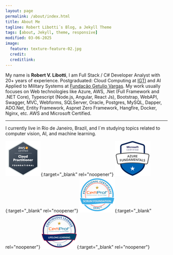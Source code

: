 ```yaml
---
layout: page
permalink: /about/index.html
title: About Me
tagline: Robert Libotti´s Blog, a Jekyll Theme
tags: [about, Jekyll, theme, responsive]
modified: 03-06-2025
image:
  feature: texture-feature-02.jpg
  credit: 
  creditlink: 
---
```


My name is **Robert V. Libotti**, I am Full Stack / C# Developer Analyst with 20+ years of experience. Postgraduated: Cloud Computing at [IGTI](https://igti.com.br/) and AI Applied to Military Systems at [Fundação Getulio Vargas](https://portal.fgv.br/). My work usually focuses on Web technologies like Azure, AWS, .Net (Full Framework and .NET Core), Typescript (Node.js, Angular, React Js), Bootstrap, WebAPI, Swagger, MVC, Webforms, SQLServer, Oracle, Postgres, MySQL, Dapper, ADO.Net, Entity Framework, Aspnet Zero Framework, Hangfire, Docker, Nginx, etc. AWS and Microsoft Certified.    

---
I currently live in Rio de Janeiro, Brazil, and I´m studying topics related to computer vision, AI, and machine learning.

[![Amazon Web Services Cloud Practitioner Certification Badge](/images/image-aws.png)](https://www.credly.com/badges/badb594f-7f77-4478-9280-a90a46613dc3){:target="_blank" rel="noopener"} [![Microsoft Azure Fundamentals Certification Badge](/images/image-azure.png)](https://www.credly.com/badges/2ec8e2cf-7986-411d-9ee9-f8e2abc4922c){:target="_blank" rel="noopener"} [![Professional Scrum Foundation Certification Badge](/images/Scrum-Foundation-Professional-Certificate-SFPC-2021_.png)](https://www.credly.com/badges/2a04c45c-bf72-4d27-b563-e8cc49451763){:target="_blank" rel="noopener"} [![CertiProf Lifelong Learning Professional Badge](/images/CertiProf-Badge-LLL.png)](https://www.credly.com/badges/707fa40c-0088-476e-8e98-363d1a325c60){:target="_blank" rel="noopener"}
